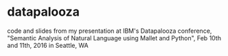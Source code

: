 # datapalooza
code and slides from my presentation at IBM's Datapalooza conference, "Semantic Analysis of Natural Language using Mallet and Python", Feb 10th and 11th, 2016 in Seattle, WA
